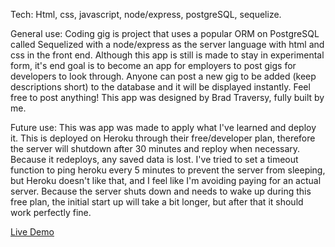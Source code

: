 Tech: Html, css, javascript, node/express, postgreSQL, sequelize. 

General use: Coding gig is project that uses a popular ORM on PostgreSQL called Sequelized with a node/express as the server language with html and css in the front end. Although this app is still is made to stay in experimental form, it's end goal is to become an app for employers to post gigs for developers to look through. Anyone can post a new gig to be added (keep descriptions short) to the database and it will be displayed instantly. Feel free to post anything! This app was designed by Brad Traversy, fully built by me. 

Future use: This was app was made to apply what I've learned and deploy it. This is deployed on Heroku through their free/developer plan, therefore the server will shutdown after 30 minutes and reploy when necessary. Because it redeploys, any saved data is lost. I've tried to set a timeout function to ping heroku every 5 minutes to prevent the server from sleeping, but Heroku doesn't like that, and I feel like I'm avoiding paying for an actual server. Because the server shuts down and needs to wake up during this free plan, the initial start up will take a bit longer, but after that it should work perfectly fine. 

[Live Demo](https://codegigs.herokuapp.com/)
